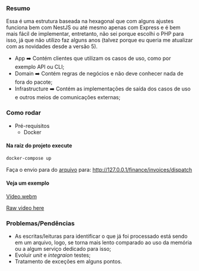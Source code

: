 ### Resumo

Essa é uma estrutura baseada na hexagonal que com alguns ajustes funciona bem com NestJS ou até mesmo apenas com Express e é bem mais fácil de implementar, entretanto, não sei porque escolhi o PHP para isso, já que não utilizo faz alguns anos (talvez porque eu queria me atualizar com as novidades desde a versão 5).

- App ➡️ Contém clientes que utilizam os casos de uso, como por exemplo API ou CLI;
- Domain ➡️ Contém regras de negócios e não deve conhecer nada de fora do pacote;
- Infrastructure ➡️ Contém as implementações de saída dos casos de uso e outros meios de comunicações externas;

### Como rodar

- Pré-requisitos
  - Docker

#### Na raíz do projeto execute

```sh
docker-compose up
```

Faça o envio para do [arquivo](./example/more.csv) para: http://127.0.0.1/finance/invoices/dispatch

#### Veja um exemplo

[Vídeo.webm](https://github.com/user-attachments/assets/b338e566-c911-456e-96b2-be253562b5c0)

[Raw video here](./example/Vídeo.webm)

### Problemas/Pendências

- As escritas/leituras para identificar o que já foi processado está sendo em um arquivo, logo, se torna mais lento comparado ao uso da memória ou a algum serviço dedicado para isso;
- Evoluir _unit_ e _integraion_ testes;
- Tratamento de exceções em alguns pontos.

